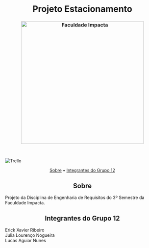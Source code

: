 

<h1 align="center"; style="font-weight: bold;">Projeto Estacionamento</h1>

<h3 align="center"><img  alt="Faculdade Impacta" width = "400px" src="https://www.impacta.edu.br/themes/wc_agenciar3/images/logo-new.png"></h3>

<br>

![Trello](https://img.shields.io/badge/Trello-%23026AA7.svg?style=for-the-badge&logo=Trello&logoColor=white)

<p align="center">
    <a href="#sobre">Sobre</a> •
    <a href="#grupo">Integrantes do Grupo 12</a>
</p>

<h2 id="sobre" align="center">Sobre</h2>
Projeto da Disciplina de Engenharia de Requisitos do 3º Semestre da Faculdade Impacta.
<br>

<h2 id="grupo" align="center">Integrantes do Grupo 12</h2>
Erick Xavier Ribeiro<br>
Julia Lourenço Nogueira<br>
Lucas Aguiar Nunes
